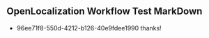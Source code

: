 ## OpenLocalization Workflow Test MarkDown
* 96ee71f8-550d-4212-b126-40e9fdee1990 thanks!

<!--HONumber=Jul16_HO5-->


